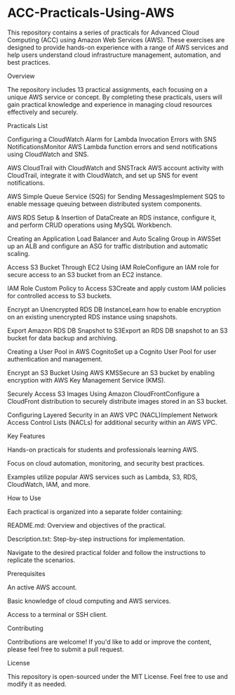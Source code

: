# ACC-Practicals-Using-AWS

This repository contains a series of practicals for Advanced Cloud Computing (ACC) using Amazon Web Services (AWS). These exercises are designed to provide hands-on experience with a range of AWS services and help users understand cloud infrastructure management, automation, and best practices.

Overview

The repository includes 13 practical assignments, each focusing on a unique AWS service or concept. By completing these practicals, users will gain practical knowledge and experience in managing cloud resources effectively and securely.

Practicals List

Configuring a CloudWatch Alarm for Lambda Invocation Errors with SNS NotificationsMonitor AWS Lambda function errors and send notifications using CloudWatch and SNS.

AWS CloudTrail with CloudWatch and SNSTrack AWS account activity with CloudTrail, integrate it with CloudWatch, and set up SNS for event notifications.

AWS Simple Queue Service (SQS) for Sending MessagesImplement SQS to enable message queuing between distributed system components.

AWS RDS Setup & Insertion of DataCreate an RDS instance, configure it, and perform CRUD operations using MySQL Workbench.

Creating an Application Load Balancer and Auto Scaling Group in AWSSet up an ALB and configure an ASG for traffic distribution and automatic scaling.

Access S3 Bucket Through EC2 Using IAM RoleConfigure an IAM role for secure access to an S3 bucket from an EC2 instance.

IAM Role Custom Policy to Access S3Create and apply custom IAM policies for controlled access to S3 buckets.

Encrypt an Unencrypted RDS DB InstanceLearn how to enable encryption on an existing unencrypted RDS instance using snapshots.

Export Amazon RDS DB Snapshot to S3Export an RDS DB snapshot to an S3 bucket for data backup and archiving.

Creating a User Pool in AWS CognitoSet up a Cognito User Pool for user authentication and management.

Encrypt an S3 Bucket Using AWS KMSSecure an S3 bucket by enabling encryption with AWS Key Management Service (KMS).

Securely Access S3 Images Using Amazon CloudFrontConfigure a CloudFront distribution to securely distribute images stored in an S3 bucket.

Configuring Layered Security in an AWS VPC (NACL)Implement Network Access Control Lists (NACLs) for additional security within an AWS VPC.

Key Features

Hands-on practicals for students and professionals learning AWS.

Focus on cloud automation, monitoring, and security best practices.

Examples utilize popular AWS services such as Lambda, S3, RDS, CloudWatch, IAM, and more.

How to Use

Each practical is organized into a separate folder containing:

README.md: Overview and objectives of the practical.

Description.txt: Step-by-step instructions for implementation.

Navigate to the desired practical folder and follow the instructions to replicate the scenarios.

Prerequisites

An active AWS account.

Basic knowledge of cloud computing and AWS services.

Access to a terminal or SSH client.

Contributing

Contributions are welcome! If you'd like to add or improve the content, please feel free to submit a pull request.

License

This repository is open-sourced under the MIT License. Feel free to use and modify it as needed.
